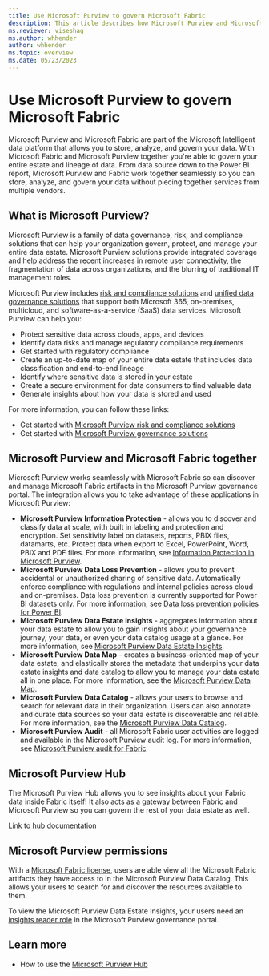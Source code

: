 ```yaml
---
title: Use Microsoft Purview to govern Microsoft Fabric
description: This article describes how Microsoft Purview and Microsoft Fabric work together to deliver a complete, governed data flow.
ms.reviewer: viseshag
ms.author: whhender
author: whhender
ms.topic: overview 
ms.date: 05/23/2023
---
```


# Use Microsoft Purview to govern Microsoft Fabric

Microsoft Purview and Microsoft Fabric are part of the Microsoft Intelligent data platform that allows you to store, analyze, and govern your data. With Microsoft Fabric and Microsoft Purview together you're able to govern your entire estate and lineage of data. From data source down to the Power BI report, Microsoft Purview and Fabric work together seamlessly so you can store, analyze, and govern your data without piecing together services from multiple vendors.

## What is Microsoft Purview?

Microsoft Purview is a family of data governance, risk, and compliance solutions that can help your organization govern, protect, and manage your entire data estate. Microsoft Purview solutions provide integrated coverage and help address the recent increases in remote user connectivity, the fragmentation of data across organizations, and the blurring of traditional IT management roles.

Microsoft Purview includes [risk and compliance solutions](/microsoft-365/compliance/purview-compliance) and [unified data governance solutions](/azure/purview/overview) that support both Microsoft 365, on-premises, multicloud, and software-as-a-service (SaaS) data services. Microsoft Purview can help you:

- Protect sensitive data across clouds, apps, and devices
- Identify data risks and manage regulatory compliance requirements
- Get started with regulatory compliance
- Create an up-to-date map of your entire data estate that includes data classification and end-to-end lineage
- Identify where sensitive data is stored in your estate
- Create a secure environment for data consumers to find valuable data
- Generate insights about how your data is stored and used

For more information, you can follow these links:

- Get started with [Microsoft Purview risk and compliance solutions](/microsoft-365/compliance/purview-compliance)
- Get started with [Microsoft Purview governance solutions](/azure/purview/overview)

## Microsoft Purview and Microsoft Fabric together

Microsoft Purview works seamlessly with Microsoft Fabric so can discover and manage Microsoft Fabric artifacts in the Microsoft Purview governance portal. The integration allows you to take advantage of these applications in Microsoft Purview:

- **Microsoft Purview Information Protection** - allows you to discover and classify data at scale, with built in labeling and protection and encryption. Set sensitivity label on datasets, reports, PBIX files, datamarts, etc. Protect data when export to Excel, PowerPoint, Word, PBIX and PDF files. For more information, see [Information Protection in Microsoft Purview](information-protection.md).
- **Microsoft Purview Data Loss Prevention** - allows you to prevent accidental or unauthorized sharing of sensitive data. Automatically enforce compliance with regulations and internal policies across cloud and on-premises. Data loss prevention is currently supported for Power BI datasets only. For more information, see [Data loss prevention policies for Power BI](/power-bi/enterprise/service-security-dlp-policies-for-power-bi-overview).
- **Microsoft Purview Data Estate Insights** - aggregates information about your data estate to allow you to gain insights about your governance journey, your data, or even your data catalog usage at a glance. For more information, see [Microsoft Purview Data Estate Insights](/azure/purview/concept-insights).
- **Microsoft Purview Data Map** - creates a business-oriented map of your data estate, and elastically stores the metadata that underpins your data estate insights and data catalog to allow you to manage your data estate all in one place. For more information, see the [Microsoft Purview Data Map](/azure/purview/overview#data-map).
- **Microsoft Purview Data Catalog** - allows your users to browse and search for relevant data in their organization. Users can also annotate and curate data sources so your data estate is discoverable and reliable. For more information, see the [Microsoft Purview Data Catalog](/azure/purview/overview#data-catalog-app).
- **Microsoft Purview Audit** - all Microsoft Fabric user activities are logged and available in the Microsoft Purview audit log. For more information, see [Microsoft Purview audit for Fabric](../admin/track-user-activities.md)

## Microsoft Purview Hub

The Microsoft Purview Hub allows you to see insights about your Fabric data inside Fabric itself! It also acts as a gateway between Fabric and Microsoft Purview so you can govern the rest of your data estate as well.

[Link to hub documentation](use-microsoft-purview-hub.md)

## Microsoft Purview permissions

With a [Microsoft Fabric license](../enterprise/licenses.md), users are able view all the Microsoft Fabric artifacts they have access to in the Microsoft Purview Data Catalog. This allows your users to search for and discover the resources available to them.

To view the Microsoft Purview Data Estate Insights, your users need an [insights reader role](/azure/purview/catalog-permissions#roles) in the Microsoft Purview governance portal.

## Learn more

- How to use the [Microsoft Purview Hub](use-microsoft-purview-hub.md)
